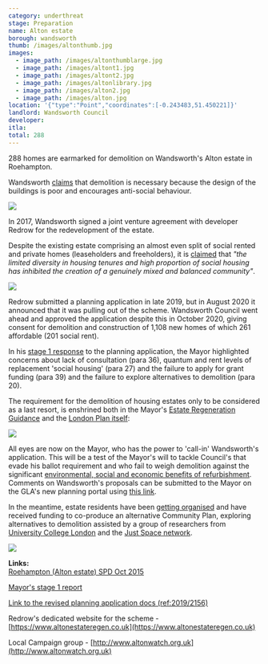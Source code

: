 ```yaml
---
category: underthreat
stage: Preparation
name: Alton estate 
borough: wandsworth
thumb: /images/altonthumb.jpg
images:
  - image_path: /images/altonthumblarge.jpg
  - image_path: /images/altont1.jpg
  - image_path: /images/altont2.jpg
  - image_path: /images/altonlibrary.jpg
  - image_path: /images/alton2.jpg
  - image_path: /images/alton.jpg
location: '{"type":"Point","coordinates":[-0.243483,51.450221]}'
landlord: Wandsworth Council
developer:
itla:
total: 288
---
```

288 homes are earmarked for demolition on Wandsworth's Alton estate in Roehampton.

Wandsworth [claims](https://www.wandsworth.gov.uk/media/1627/roehampton_adopted_spd_oct_2015.pdf) that demolition is necessary because the design of the buildings is poor and encourages anti-social behaviour.

<img src="/images/altospd.png" class="img-thumbnail rounded img-fluid">

In 2017, Wandsworth signed a joint venture agreement with developer Redrow for the redevelopment of the estate.

Despite the existing estate comprising an almost even split of social rented and private homes (leaseholders and freeholders), it is [claimed](https://planning2.wandsworth.gov.uk/iam/IAMCache/5300271/5300271.pdf) that _"the limited diversity in housing tenures and high proportion of social housing has inhibited the creation of a genuinely mixed and balanced community"_.

<img src="/images/socialmix.png" class="img-fluid rounded img-thumbnail">

Redrow submitted a planning application in late 2019, but in August 2020 it announced that it was pulling out of the scheme. Wandsworth Council went ahead and approved the application despite this in October 2020, giving consent for demolition and construction of 1,108 new homes of which 261 affordable (201 social rent). 

In his [stage 1 response](https://www.london.gov.uk/sites/default/files/public%3A//public%3A//PAWS/media_id_471293///alton_estate_report.pdf) to the planning application, the Mayor highlighted concerns about lack of consultation (para 36), quantum and rent levels of replacement 'social housing' (para 27) and the failure to apply for grant funding (para 39) and the failure to explore alternatives to demolition (para 20).

The requirement for the demolition of housing estates only to be considered as a last resort, is enshrined both in the Mayor's [Estate Regeneration Guidance](https://www.london.gov.uk/sites/default/files/better-homes-for-local-people-the-mayors-good-practice-guide-to-estate-regeneration.pdf) and the [London Plan itself](https://www.london.gov.uk/sites/default/files/intend_to_publish_-_clean.pdf):

<img src="/images/londplanh8.png" class="img-fluid img-thumbnail rounded">

All eyes are now on the Mayor, who has the power to 'call-in' Wandsworth's application. This will be a test of the Mayor's will to tackle Council's that evade his ballot requirement and who fail to weigh demolition against the significant [environmental, social and economic benefits of refurbishment](http://estatewatch.london/refurbishment). Comments on Wandsworth's proposals can be submitted to the Mayor on the GLA's new planning portal using [this link](https://gla.force.com/pr/s/planning-application/a0i4J0000003TcJQAU/20194302s1?tabset-c2f3b=3).

In the meantime, estate residents have been [getting organised](https://twitter.com/AltonAction/status/1322956962439507971) and have received funding to co-produce an alternative Community Plan, exploring alternatives to demolition assisted by a group of researchers from [University College London](www.ucl.ac.uk) and the [Just Space network](www.justspace.org.uk).

<img src="/images/altonaction.png" class="img-fluid rounded img-thumbnail">


__Links:__  
[Roehampton (Alton estate) SPD Oct 2015](https://www.wandsworth.gov.uk/media/1627/roehampton_adopted_spd_oct_2015.pdf)

[Mayor's stage 1 report](https://www.london.gov.uk/what-we-do/planning/planning-applications-and-decisions/planning-application-search/alton-estate)

[Link to the revised planning application docs (ref:2019/2156)](https://planning1.wandsworth.gov.uk/Northgate/PlanningExplorer/Generic/StdDetails.aspx?PT=Planning%20Applications%20On-Line&TYPE=PL/PlanningPK.xml&PARAM0=977340&XSLT=/Northgate/PlanningExplorer/SiteFiles/Skins/Wandsworth/xslt/PL/PLDetails.xslt&FT=Planning%20Application%20Details&PUBLIC=Y&XMLSIDE=/Northgate/PlanningExplorer/SiteFiles/Skins/Wandsworth/Menus/PL.xml&DAURI=PLANNING)

Redrow's dedicated website for the scheme - [https://www.altonestateregen.co.uk](https://www.altonestateregen.co.uk)

Local Campaign group - [http://www.altonwatch.org.uk](http://www.altonwatch.org.uk)
